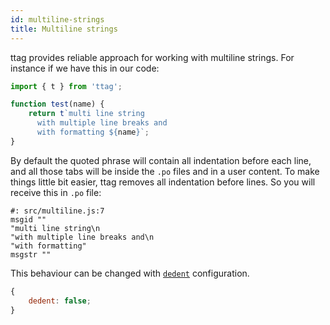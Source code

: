 ```yaml
---
id: multiline-strings
title: Multiline strings
---
```


ttag provides reliable approach for working with multiline strings. For instance if we have this in our code:

```js
import { t } from 'ttag';

function test(name) {
    return t`multi line string
      with multiple line breaks and
      with formatting ${name}`;
}
```

By default the quoted phrase will contain all indentation before each line, and all those tabs will be inside the `.po`
files and in a user content. To make things little bit easier, ttag removes all indentation before lines. So you will
receive this in `.po` file:

```
#: src/multiline.js:7
msgid ""
"multi line string\n
"with multiple line breaks and\n
"with formatting"
msgstr ""
```

This behaviour can be changed with [`dedent`](plugin-api.html#configdedent) configuration.

```js
{
    dedent: false;
}
```
